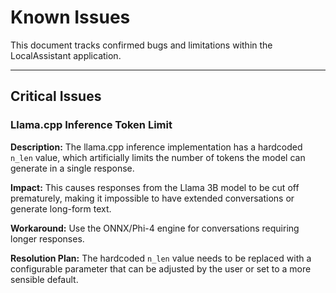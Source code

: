 # Known Issues

This document tracks confirmed bugs and limitations within the LocalAssistant application.

---

## Critical Issues

### Llama.cpp Inference Token Limit

**Description:**
The llama.cpp inference implementation has a hardcoded `n_len` value, which artificially limits the number of tokens the model can generate in a single response. 

**Impact:**
This causes responses from the Llama 3B model to be cut off prematurely, making it impossible to have extended conversations or generate long-form text.

**Workaround:**
Use the ONNX/Phi-4 engine for conversations requiring longer responses.

**Resolution Plan:**
The hardcoded `n_len` value needs to be replaced with a configurable parameter that can be adjusted by the user or set to a more sensible default.